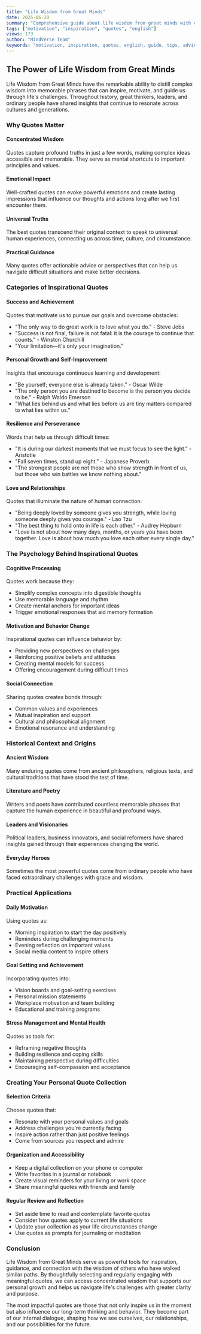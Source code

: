 ```yaml
---
title: "Life Wisdom from Great Minds"
date: 2025-06-20
summary: "Comprehensive guide about life wisdom from great minds with expert insights and practical advice."
tags: ["motivation", "inspiration", "quotes", "english"]
views: 173
author: "MindVerse Team"
keywords: "motivation, inspiration, quotes, english, guide, tips, advice"
---
```

## The Power of Life Wisdom from Great Minds

Life Wisdom from Great Minds have the remarkable ability to distill complex wisdom into memorable phrases that can inspire, motivate, and guide us through life's challenges. Throughout history, great thinkers, leaders, and ordinary people have shared insights that continue to resonate across cultures and generations.

### Why Quotes Matter

#### Concentrated Wisdom
Quotes capture profound truths in just a few words, making complex ideas accessible and memorable. They serve as mental shortcuts to important principles and values.

#### Emotional Impact
Well-crafted quotes can evoke powerful emotions and create lasting impressions that influence our thoughts and actions long after we first encounter them.

#### Universal Truths
The best quotes transcend their original context to speak to universal human experiences, connecting us across time, culture, and circumstance.

#### Practical Guidance
Many quotes offer actionable advice or perspectives that can help us navigate difficult situations and make better decisions.

### Categories of Inspirational Quotes

#### Success and Achievement
Quotes that motivate us to pursue our goals and overcome obstacles:
- "The only way to do great work is to love what you do." - Steve Jobs
- "Success is not final, failure is not fatal: it is the courage to continue that counts." - Winston Churchill
- "Your limitation—it's only your imagination."

#### Personal Growth and Self-Improvement
Insights that encourage continuous learning and development:
- "Be yourself; everyone else is already taken." - Oscar Wilde
- "The only person you are destined to become is the person you decide to be." - Ralph Waldo Emerson
- "What lies behind us and what lies before us are tiny matters compared to what lies within us."

#### Resilience and Perseverance
Words that help us through difficult times:
- "It is during our darkest moments that we must focus to see the light." - Aristotle
- "Fall seven times, stand up eight." - Japanese Proverb
- "The strongest people are not those who show strength in front of us, but those who win battles we know nothing about."

#### Love and Relationships
Quotes that illuminate the nature of human connection:
- "Being deeply loved by someone gives you strength, while loving someone deeply gives you courage." - Lao Tzu
- "The best thing to hold onto in life is each other." - Audrey Hepburn
- "Love is not about how many days, months, or years you have been together. Love is about how much you love each other every single day."

### The Psychology Behind Inspirational Quotes

#### Cognitive Processing
Quotes work because they:
- Simplify complex concepts into digestible thoughts
- Use memorable language and rhythm
- Create mental anchors for important ideas
- Trigger emotional responses that aid memory formation

#### Motivation and Behavior Change
Inspirational quotes can influence behavior by:
- Providing new perspectives on challenges
- Reinforcing positive beliefs and attitudes
- Creating mental models for success
- Offering encouragement during difficult times

#### Social Connection
Sharing quotes creates bonds through:
- Common values and experiences
- Mutual inspiration and support
- Cultural and philosophical alignment
- Emotional resonance and understanding

### Historical Context and Origins

#### Ancient Wisdom
Many enduring quotes come from ancient philosophers, religious texts, and cultural traditions that have stood the test of time.

#### Literature and Poetry
Writers and poets have contributed countless memorable phrases that capture the human experience in beautiful and profound ways.

#### Leaders and Visionaries
Political leaders, business innovators, and social reformers have shared insights gained through their experiences changing the world.

#### Everyday Heroes
Sometimes the most powerful quotes come from ordinary people who have faced extraordinary challenges with grace and wisdom.

### Practical Applications

#### Daily Motivation
Using quotes as:
- Morning inspiration to start the day positively
- Reminders during challenging moments
- Evening reflection on important values
- Social media content to inspire others

#### Goal Setting and Achievement
Incorporating quotes into:
- Vision boards and goal-setting exercises
- Personal mission statements
- Workplace motivation and team building
- Educational and training programs

#### Stress Management and Mental Health
Quotes as tools for:
- Reframing negative thoughts
- Building resilience and coping skills
- Maintaining perspective during difficulties
- Encouraging self-compassion and acceptance

### Creating Your Personal Quote Collection

#### Selection Criteria
Choose quotes that:
- Resonate with your personal values and goals
- Address challenges you're currently facing
- Inspire action rather than just positive feelings
- Come from sources you respect and admire

#### Organization and Accessibility
- Keep a digital collection on your phone or computer
- Write favorites in a journal or notebook
- Create visual reminders for your living or work space
- Share meaningful quotes with friends and family

#### Regular Review and Reflection
- Set aside time to read and contemplate favorite quotes
- Consider how quotes apply to current life situations
- Update your collection as your life circumstances change
- Use quotes as prompts for journaling or meditation

### Conclusion

Life Wisdom from Great Minds serve as powerful tools for inspiration, guidance, and connection with the wisdom of others who have walked similar paths. By thoughtfully selecting and regularly engaging with meaningful quotes, we can access concentrated wisdom that supports our personal growth and helps us navigate life's challenges with greater clarity and purpose.

The most impactful quotes are those that not only inspire us in the moment but also influence our long-term thinking and behavior. They become part of our internal dialogue, shaping how we see ourselves, our relationships, and our possibilities for the future.